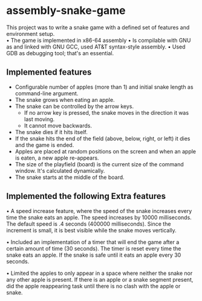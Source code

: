# assembly-snake-game
This project was to write a snake game with a defined set of features and environment setup.  
• The game is implemented in x86-64 assembly
• Is compilable with GNU as and linked with GNU GCC, used AT&T syntax-style assembly.
• Used GDB as debugging tool; that's an essential.  

Implemented features
---------------------
 - Configurable number of apples (more than 1) and initial snake length as command-line argument.
 - The snake grows when eating an apple.
 - The snake can be controlled by the arrow keys. 
    * If no arrow key is pressed, the snake moves in the direction it was last moving. 
    * It cannot move backwards.
 - The snake dies if it hits itself.
 - If the snake hits the end of the field (above, below, right, or left) it dies and the game is ended.
 - Apples are placed at random positions on the screen and when an apple is eaten, a new apple re-appears.
 - The size of the playfield (board) is the current size of the command window. It's calculated dynamically.
 - The snake starts at the middle of the board.

Implemented the following Extra features
---------------------------------------- 
• A speed increase feature, where the speed of the snake increases every time the snake eats an apple. 
  The speed increases by 10000 milliseconds. The default speed is .4 seconds (400000 milliseconds). 
  Since the increment is small, it is best visible while the  snake moves vertically. 
  
• Included an implementation of a timer that will end the game after a certain amount of time (30 seconds). 
  The timer is reset every time the snake eats an apple. If the snake is safe until it eats an apple every 30 seconds.
  
• Limited the apples to only appear in a space where neither the snake nor any other apple is present. If there is an apple
  or a snake segment present, did the apple reappearing task until there is no clash with the apple or snake. 
